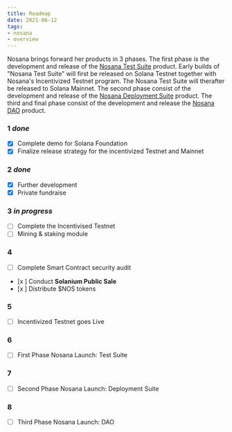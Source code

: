 ```yaml
---
title: Roadmap
date: 2021-06-12
tags:
- nosana
- overview
---
```


Nosana brings forward her products in 3 phases.
The first phase is the development and release of the [Nosana Test Suite](../nosana/ci) product.
Early builds of "Nosana Test Suite" will first be released on Solana Testnet together with Nosana's Incentivized Testnet program.
The Nosana Test Suite will therafter be released to Solana Mainnet.
The second phase consist of the development and release of the [Nosana Deployment Suite](../nosana/cd) product.
The third and final phase consist of the development and release the [Nosana DAO](../nosana/dao) product.

<!-- ::: tip
Below you'll find milestones and individual tasks for each quarter in 2021 and 2022.
::: -->
### 1 *done*

- [x] Complete demo for Solana Foundation
- [x] Finalize release strategy for the incentivized Testnet and Mainnet

### 2 *done*

- [x] Further development
- [x] Private fundraise

### 3 *in progress*

- [ ] Complete the Incentivised Testnet 
- [ ] Mining & staking module

### 4

- [ ] Complete Smart Contract security audit
- [x ] Conduct **Solanium Public Sale**
- [x ] Distribute $NOS tokens

### 5
- [ ] Incentivized Testnet goes Live

### 6
- [ ] First Phase Nosana Launch: Test Suite

### 7
- [ ] Second Phase Nosana Launch: Deployment Suite

### 8
- [ ] Third Phase Nosana Launch: DAO

